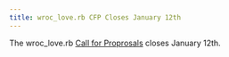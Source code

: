 ```yaml
---
title: wroc_love.rb CFP Closes January 12th
---
```


The wroc\_love.rb [Call for Proprosals][cfp] closes January 12th.

[cfp]: http://cfp.wrocloverb.com/authentications
